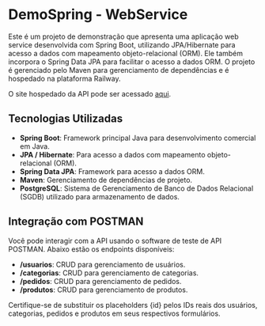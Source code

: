 # DemoSpring - WebService

Este é um projeto de demonstração que apresenta uma aplicação web service desenvolvida com Spring Boot, utilizando JPA/Hibernate para acesso a dados com mapeamento objeto-relacional (ORM). Ele também incorpora o Spring Data JPA para facilitar o acesso a dados ORM. O projeto é gerenciado pelo Maven para gerenciamento de dependências e é hospedado na plataforma Railway.

O site hospedado da API pode ser acessado [aqui](https://springboot-workshop-production.up.railway.app).

## Tecnologias Utilizadas

- **Spring Boot**: Framework principal Java para desenvolvimento comercial em Java.
- **JPA / Hibernate**: Para acesso a dados com mapeamento objeto-relacional (ORM).
- **Spring Data JPA**: Framework para acesso a dados ORM.
- **Maven**: Gerenciamento de dependências de projeto.
- **PostgreSQL**: Sistema de Gerenciamento de Banco de Dados Relacional (SGDB) utilizado para armazenamento de dados.

## Integração com POSTMAN
Você pode interagir com a API usando o software de teste de API POSTMAN. Abaixo estão os endpoints disponíveis:

- **\/usuarios**: CRUD para gerenciamento de usuários.
- **\/categorias**: CRUD para gerenciamento de categorias.
- **\/pedidos**: CRUD para gerenciamento de pedidos.
- **\/produtos**: CRUD para gerenciamento de produtos.

Certifique-se de substituir os placeholders {id} pelos IDs reais dos usuários, categorias, pedidos e produtos em seus respectivos formulários.
